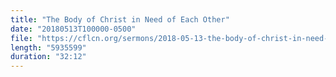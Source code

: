 ```yaml
---
title: "The Body of Christ in Need of Each Other"
date: "20180513T100000-0500"
file: "https://cflcn.org/sermons/2018-05-13-the-body-of-christ-in-need-of-each-other.m4a"
length: "5935599"
duration: "32:12"
---
```


